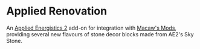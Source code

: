 # Applied Renovation

An [Applied Energistics 2](https://github.com/AppliedEnergistics/Applied-Energistics-2) add-on for integration with
[Macaw's Mods](https://www.curseforge.com/minecraft/mc-mods/macaws-bridges), providing several new flavours of stone
decor blocks made from AE2's Sky Stone.